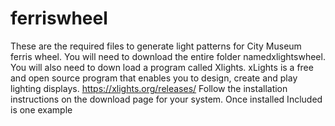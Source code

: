# ferriswheel
These are the required files to generate light patterns for City Museum ferris wheel.
You will need to download the entire folder namedxlightswheel.
You will also need to down load a program called Xlights.
xLights is a free and open source program that enables you to design, create and play lighting displays.
https://xlights.org/releases/
Follow the installation instructions on the download page for your system.
Once installed
Included is one example 
 
